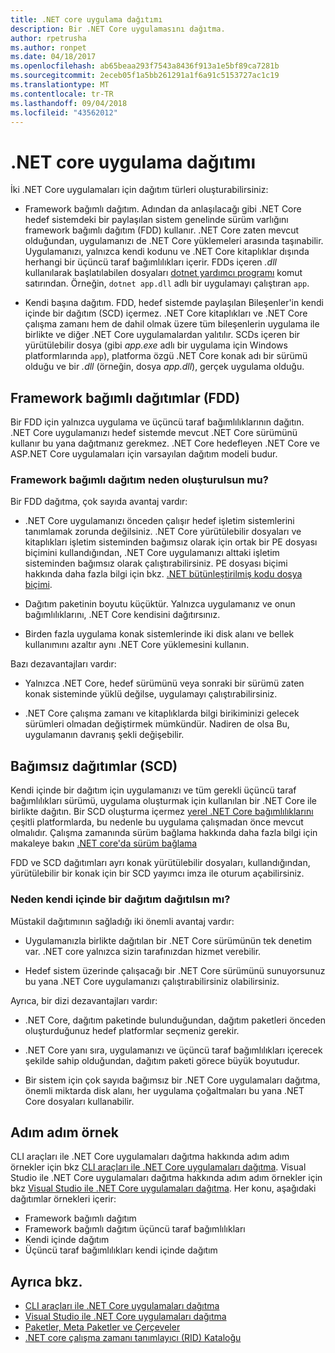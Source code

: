 ```yaml
---
title: .NET core uygulama dağıtımı
description: Bir .NET Core uygulamasını dağıtma.
author: rpetrusha
ms.author: ronpet
ms.date: 04/18/2017
ms.openlocfilehash: ab65beaa293f7543a8436f913a1e5bf89ca7281b
ms.sourcegitcommit: 2eceb05f1a5bb261291a1f6a91c5153727ac1c19
ms.translationtype: MT
ms.contentlocale: tr-TR
ms.lasthandoff: 09/04/2018
ms.locfileid: "43562012"
---
```

# <a name="net-core-application-deployment"></a>.NET core uygulama dağıtımı

İki .NET Core uygulamaları için dağıtım türleri oluşturabilirsiniz:

- Framework bağımlı dağıtım. Adından da anlaşılacağı gibi .NET Core hedef sistemdeki bir paylaşılan sistem genelinde sürüm varlığını framework bağımlı dağıtım (FDD) kullanır. .NET Core zaten mevcut olduğundan, uygulamanızı de .NET Core yüklemeleri arasında taşınabilir. Uygulamanızı, yalnızca kendi kodunu ve .NET Core kitaplıklar dışında herhangi bir üçüncü taraf bağımlılıkları içerir. FDDs içeren *.dll* kullanılarak başlatılabilen dosyaları [dotnet yardımcı programı](../tools/dotnet.md) komut satırından. Örneğin, `dotnet app.dll` adlı bir uygulamayı çalıştıran `app`.

- Kendi başına dağıtım. FDD, hedef sistemde paylaşılan Bileşenler'in kendi içinde bir dağıtım (SCD) içermez. .NET Core kitaplıkları ve .NET Core çalışma zamanı hem de dahil olmak üzere tüm bileşenlerin uygulama ile birlikte ve diğer .NET Core uygulamalardan yalıtılır. SCDs içeren bir yürütülebilir dosya (gibi *app.exe* adlı bir uygulama için Windows platformlarında `app`), platforma özgü .NET Core konak adı bir sürümü olduğu ve bir *.dll* (örneğin, dosya *app.dll*), gerçek uygulama olduğu.

## <a name="framework-dependent-deployments-fdd"></a>Framework bağımlı dağıtımlar (FDD)

Bir FDD için yalnızca uygulama ve üçüncü taraf bağımlılıklarının dağıtın. .NET Core uygulamanızı hedef sistemde mevcut .NET Core sürümünü kullanır bu yana dağıtmanız gerekmez. .NET Core hedefleyen .NET Core ve ASP.NET Core uygulamaları için varsayılan dağıtım modeli budur.

### <a name="why-create-a-framework-dependent-deployment"></a>Framework bağımlı dağıtım neden oluşturulsun mu?

Bir FDD dağıtma, çok sayıda avantaj vardır:

- .NET Core uygulamanızı önceden çalışır hedef işletim sistemlerini tanımlamak zorunda değilsiniz. .NET Core yürütülebilir dosyaları ve kitaplıkları işletim sisteminden bağımsız olarak için ortak bir PE dosyası biçimini kullandığından, .NET Core uygulamanızı alttaki işletim sisteminden bağımsız olarak çalıştırabilirsiniz. PE dosyası biçimi hakkında daha fazla bilgi için bkz. [.NET bütünleştirilmiş kodu dosya biçimi](../../standard/assembly-format.md).

- Dağıtım paketinin boyutu küçüktür. Yalnızca uygulamanız ve onun bağımlılıklarını, .NET Core kendisini dağıtırsınız.

- Birden fazla uygulama konak sistemlerinde iki disk alanı ve bellek kullanımını azaltır aynı .NET Core yüklemesini kullanın.

Bazı dezavantajları vardır:

- Yalnızca .NET Core, hedef sürümünü veya sonraki bir sürümü zaten konak sisteminde yüklü değilse, uygulamayı çalıştırabilirsiniz.

- .NET Core çalışma zamanı ve kitaplıklarda bilgi birikiminizi gelecek sürümleri olmadan değiştirmek mümkündür. Nadiren de olsa Bu, uygulamanın davranış şekli değişebilir.

## <a name="self-contained-deployments-scd"></a>Bağımsız dağıtımlar (SCD)

Kendi içinde bir dağıtım için uygulamanızı ve tüm gerekli üçüncü taraf bağımlılıkları sürümü, uygulama oluşturmak için kullanılan bir .NET Core ile birlikte dağıtın. Bir SCD oluşturma içermez [yerel .NET Core bağımlılıklarını](https://github.com/dotnet/core/blob/master/Documentation/prereqs.md) çeşitli platformlarda, bu nedenle bu uygulama çalışmadan önce mevcut olmalıdır. Çalışma zamanında sürüm bağlama hakkında daha fazla bilgi için makaleye bakın [.NET core'da sürüm bağlama](../versions/selection.md)

FDD ve SCD dağıtımları ayrı konak yürütülebilir dosyaları, kullandığından, yürütülebilir bir konak için bir SCD yayımcı imza ile oturum açabilirsiniz.

### <a name="why-deploy-a-self-contained-deployment"></a>Neden kendi içinde bir dağıtım dağıtılsın mı?

Müstakil dağıtımının sağladığı iki önemli avantaj vardır:

- Uygulamanızla birlikte dağıtılan bir .NET Core sürümünün tek denetim var. .NET core yalnızca sizin tarafınızdan hizmet verebilir.

- Hedef sistem üzerinde çalışacağı bir .NET Core sürümünü sunuyorsunuz bu yana .NET Core uygulamanızı çalıştırabilirsiniz olabilirsiniz.

Ayrıca, bir dizi dezavantajları vardır:

- .NET Core, dağıtım paketinde bulunduğundan, dağıtım paketleri önceden oluşturduğunuz hedef platformlar seçmeniz gerekir.

- .NET Core yanı sıra, uygulamanızı ve üçüncü taraf bağımlılıkları içerecek şekilde sahip olduğundan, dağıtım paketi görece büyük boyutudur.

- Bir sistem için çok sayıda bağımsız bir .NET Core uygulamaları dağıtma, önemli miktarda disk alanı, her uygulama çoğaltmaları bu yana .NET Core dosyaları kullanabilir.

## <a name="step-by-step-examples"></a>Adım adım örnek

CLI araçları ile .NET Core uygulamaları dağıtma hakkında adım adım örnekler için bkz [CLI araçları ile .NET Core uygulamaları dağıtma](deploy-with-cli.md). Visual Studio ile .NET Core uygulamaları dağıtma hakkında adım adım örnekler için bkz [Visual Studio ile .NET Core uygulamaları dağıtma](deploy-with-vs.md). Her konu, aşağıdaki dağıtımlar örnekleri içerir:

- Framework bağımlı dağıtım
- Framework bağımlı dağıtım üçüncü taraf bağımlılıkları
- Kendi içinde dağıtım
- Üçüncü taraf bağımlılıkları kendi içinde dağıtım

## <a name="see-also"></a>Ayrıca bkz.

* [CLI araçları ile .NET Core uygulamaları dağıtma](deploy-with-cli.md)
* [Visual Studio ile .NET Core uygulamaları dağıtma](deploy-with-vs.md)
* [Paketler, Meta Paketler ve Çerçeveler](../packages.md)
* [.NET core çalışma zamanı tanımlayıcı (RID) Kataloğu](../rid-catalog.md)
